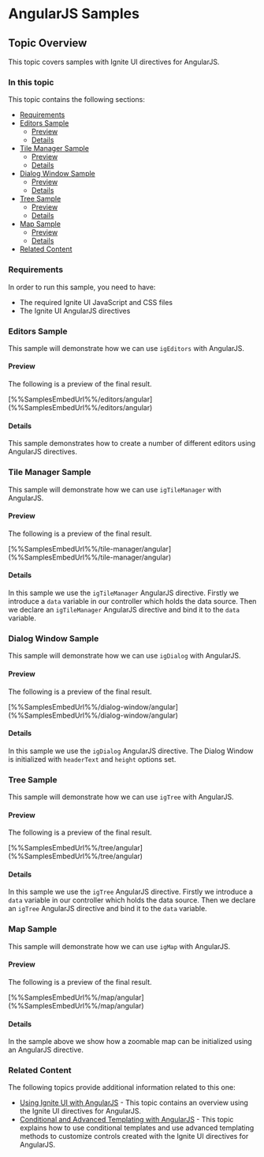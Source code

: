 <!--
|metadata|
{
    "fileName": "angularjs-samples",
    "controlName": [],
    "tags": []
}
|metadata|
-->

# AngularJS Samples

## Topic Overview
This topic covers samples with Ignite UI directives for AngularJS.

### In this topic

This topic contains the following sections:
-   [Requirements](#requirements)
-   [Editors Sample](#editors_sample)
    -   [Preview](#editors_sample_preview)
    -   [Details](#editors_sample_details)
-   [Tile Manager Sample](#tile_manager_sample)
    -   [Preview](#tile_manager_sample_preview)
    -   [Details](#tile_manager_sample_details)
-   [Dialog Window Sample](#dialog_window_sample)
    -   [Preview](#dialog_window_sample_preview)
    -   [Details](#dialog_window_sample_details)
-   [Tree Sample](#tree_sample)
    -   [Preview](#tree_sample_preview)
    -   [Details](#tree_sample_details)
-   [Map Sample](#map_sample)
    -   [Preview](#map_sample_preview)
    -   [Details](#map_sample_details)
-   [Related Content](#related_content)

### <a id="requirements"></a>Requirements
In order to run this sample, you need to have:
-   The required Ignite UI JavaScript and CSS files
-   The Ignite UI AngularJS directives

### <a id="editors_sample"></a>Editors Sample​
This sample will demonstrate how we can use `igEditors` with AngularJS.

#### <a id="editors_sample_preview"></a>Preview
The following is a preview of the final result.

<div class="embed-sample">
   [%%SamplesEmbedUrl%%/editors/angular](%%SamplesEmbedUrl%%/editors/angular)
</div>

#### <a id="editors_sample_details"></a>Details
This sample demonstrates how to create a number of different editors using AngularJS directives.

### <a id="tile_manager_sample"></a>Tile Manager Sample​
This sample will demonstrate how we can use `igTileManager` with AngularJS.

#### <a id="tile_manager_sample_preview"></a>Preview
The following is a preview of the final result.

<div class="embed-sample">
   [%%SamplesEmbedUrl%%/tile-manager/angular](%%SamplesEmbedUrl%%/tile-manager/angular)
</div>

#### <a id="tile_manager_sample_details"></a>Details
In this sample we use the `igTileManager` AngularJS directive. Firstly we introduce a `data` variable in our controller which holds the data source. Then we declare an `igTileManager` AngularJS directive and bind it to the `data` variable.

### <a id="dialog_window_sample"></a>Dialog Window Sample
This sample will demonstrate how we can use `igDialog` with AngularJS.

#### <a id="dialog_window_sample_preview"></a>Preview
The following is a preview of the final result.

<div class="embed-sample">
   [%%SamplesEmbedUrl%%/dialog-window/angular](%%SamplesEmbedUrl%%/dialog-window/angular)
</div>

#### <a id="dialog_window_sample_details"></a>Details
In this sample we use the `igDialog` AngularJS directive. The Dialog Window is initialized with `headerText` and `height` options set.

### <a id="tree_sample"></a>Tree Sample
This sample will demonstrate how we can use `igTree` with AngularJS.

#### <a id="tree_sample_preview"></a>Preview
The following is a preview of the final result.

<div class="embed-sample">
   [%%SamplesEmbedUrl%%/tree/angular](%%SamplesEmbedUrl%%/tree/angular)
</div>

#### <a id="tree_sample_details"></a>Details
In this sample we use the `igTree` AngularJS directive. Firstly we introduce a `data` variable in our controller which holds the data source. Then we declare an `igTree` AngularJS directive and bind it to the `data` variable.

### <a id="map_sample"></a>Map Sample
This sample will demonstrate how we can use `igMap` with AngularJS.

#### <a id="map_sample_preview"></a>Preview
The following is a preview of the final result.

<div class="embed-sample">
   [%%SamplesEmbedUrl%%/map/angular](%%SamplesEmbedUrl%%/map/angular)
</div>

#### <a id="map_sample_details"></a>Details
In the sample above we show how a zoomable map can be initialized using an AngularJS directive.

### <a id="related_content"></a>Related Content
The following topics provide additional information related to this one:

-   [Using Ignite UI with AngularJS](Using-Ignite-UI-with-AngularJS.html) - This topic contains an overview using the Ignite UI directives for AngularJS.
-   [Conditional and Advanced Templating with AngularJS](Conditional-and-Advanced-Templating-with-AngularJS.html) - This topic explains how to use conditional templates and use advanced templating methods to customize controls created with the Ignite UI directives for AngularJS.